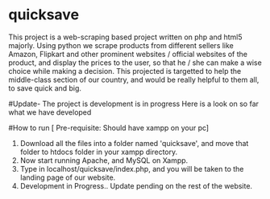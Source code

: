 # quicksave
This project is a web-scraping based project written on php and html5 majorly. Using python we scrape products from different sellers like Amazon, Flipkart and other prominent websites / official websites of the product, and display the prices to the user, so that he / she can make a wise choice while making a decision. This projected is targetted to help the middle-class section of our country, and would be really helpful to them all, to save quick and big.

#Update-
The project is development is in progress
Here is a look on so far what we have developed

#How to run
[ Pre-requisite: Should have xampp on your pc]
1. Download all the files into a folder named 'quicksave', and move that folder to htdocs folder in your xampp directory.
2. Now start running Apache, and MySQL on Xampp.
3. Type in localhost/quicksave/index.php, and you will be taken to the landing page of our website.
4. Development in Progress.. Update pending on the rest of the website.
